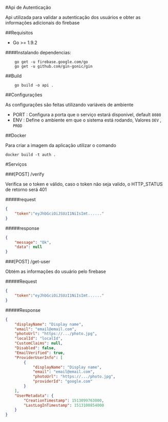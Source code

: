 #Api de Autenticação

Api utilizada para validar a autenticação dos usuários e obter as informações adicionais do firebase

##Requisitos

* Go >= 1.9.2

####Instalando dependencias:

````shell
    go get -u firebase.google.com/go
    go get -u github.com/gin-gonic/gin
````

##Build


````shell
    go build -o api .
````



##Configurações

As configurações são feitas utilizando variáveis de ambiente 

* PORT : Configura a porta que o serviço estará disponível, default  `8080` 
* ENV : Define o ambiente em que o sistema está rodando, Valores `DEV` , `PROD`

##Docker

Para criar a imagem da aplicação utilizar o comando

````shell
docker build -t auth .
````
 
#Serviços


###[POST] /verify

Verifica se o token e válido, caso o token não seja valido, o HTTP_STATUS de retorno será 401

#####request

````json
{
	"token":"eyJhbGciOiJSUzI1NiIsImt......"	
}
````

#####response

````json
{
	"message": "Ok",
	"data": null
}
````

###[POST] /get-user

Obtém as informações do usuário pelo firebase

#####Request

````json
{
	"token":"eyJhbGciOiJSUzI1NiIsImt......"	
}
````

#####Response

````json
{
	"displayName": "Display name",
	"email": "email@email.com",
	"photoUrl": "https://.../photo.jpg",
	"localId": "localId",
	"CustomClaims": null,
	"Disabled": false,
	"EmailVerified": true,
	"ProviderUserInfo": [
		{
			"displayName": "Display name",
			"email": "email@email.com",
			"photoUrl": "https://.../photo.jpg",
			"providerId": "google.com"
		}
	],
	"UserMetadata": {
		"CreationTimestamp": 1513099763000,
		"LastLogInTimestamp": 1513100854000
	}
}
````

